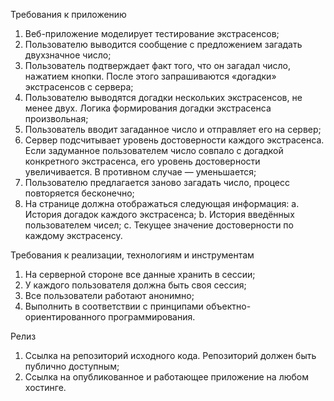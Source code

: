 Требования к приложению  
1. Веб-приложение моделирует тестирование экстрасенсов;
2. Пользователю выводится сообщение с предложением загадать двухзначное число;
3. Пользователь подтверждает факт того, что он загадал число, нажатием кнопки. После этого запрашиваются «догадки» экстрасенсов с сервера;
4. Пользователю выводятся догадки нескольких экстрасенсов, не менее двух. Логика формирования догадки экстрасенса произвольная;
5. Пользователь вводит загаданное число и отправляет его на сервер;
6. Сервер подсчитывает уровень достоверности каждого экстрасенса. Если задуманное пользователем число совпало с догадкой конкретного экстрасенса, его уровень достоверности увеличивается. В противном случае — уменьшается;
7. Пользователю предлагается заново загадать число, процесс повторяется бесконечно;
8. На странице должна отображаться следующая информация:
a. История догадок каждого экстрасенса;
b. История введённых пользователем чисел;
c. Текущее значение достоверности по каждому экстрасенсу.   



Требования к реализации, технологиям и инструментам  
1. На серверной стороне все данные хранить в сессии;
2. У каждого пользователя должна быть своя сессия;
3. Все пользователи работают анонимно;
4. Выполнить в соответствии с принципами объектно-ориентированного программирования.



Релиз
1. Ссылка на репозиторий исходного кода. Репозиторий должен быть публично доступным;
2. Ссылка на опубликованное и работающее приложение на любом хостинге.
